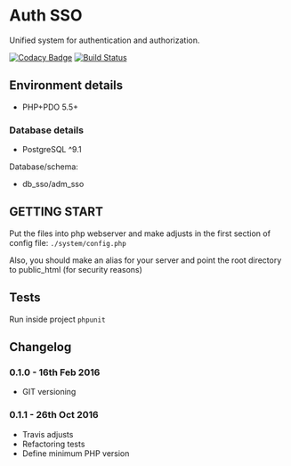 # Auth SSO

Unified system for authentication and authorization.

[![Codacy Badge](https://api.codacy.com/project/badge/Grade/848b8935a7d64916a012c69b2e523656)](https://www.codacy.com/app/mohr-evandro/sso?utm_source=github.com&amp;utm_medium=referral&amp;utm_content=EvandroMohr/sso&amp;utm_campaign=Badge_Grade)
[![Build Status](https://travis-ci.org/mrprompt/sso.svg?branch=master)](https://travis-ci.org/mrprompt/sso)


## Environment details

- PHP+PDO 5.5+ 

### Database details

- PostgreSQL ^9.1 

Database/schema:

- db_sso/adm_sso


## GETTING START


Put the files into php webserver and make adjusts in the first section of config file:
`./system/config.php`

Also, you should make an alias for your server and point the root directory to public_html (for security reasons)

## Tests

Run inside project `phpunit`

## Changelog

### 0.1.0 - 16th Feb 2016

- GIT versioning

### 0.1.1 - 26th Oct 2016

- Travis adjusts
- Refactoring tests
- Define minimum PHP version

